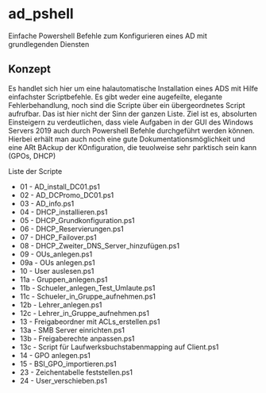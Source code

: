 # ad_pshell
Einfache Powershell Befehle zum Konfigurieren eines AD mit grundlegenden Diensten

## Konzept
Es handlet sich hier um eine halautomatische Installation eines ADS mit Hilfe einfachster Scriptbefehle.
Es gibt weder eine augefeilte, elegante Fehlerbehandlung, noch sind die Scripte über ein übergeordnetes Script aufrufbar.
Das ist hier nicht der Sinn der ganzen Liste.
Ziel ist es, absolurten Einsteigern zu verdeutlichen, dass viele Aufgaben in der GUI des Windows Servers 2019 auch durch Powershell Befehle durchgeführt werden können.
Hierbei erhält man auch noch eine gute Dokumentationsmöglichkeit und eine ARt BAckup der KOnfiguration, die teuolweise sehr parktisch sein kann (GPOs, DHCP)

Liste der Scripte

* 01 - AD_install_DC01.ps1
* 02 - AD_DCPromo_DC01.ps1
* 03 - AD_info.ps1
* 04 - DHCP_installieren.ps1
* 05 - DHCP_Grundkonfiguration.ps1
* 06 - DHCP_Reservierungen.ps1
* 07 - DHCP_Failover.ps1
* 08 - DHCP_Zweiter_DNS_Server_hinzufügen.ps1
* 09 - OUs_anlegen.ps1
* 09a - OUs anlegen.ps1
* 10 - User auslesen.ps1
* 11a - Gruppen_anlegen.ps1
* 11b - Schueler_anlegen_Test_Umlaute.ps1
* 11c - Schueler_in_Gruppe_aufnehmen.ps1
* 12b - Lehrer_anlegen.ps1
* 12c - Lehrer_in_Gruppe_aufnehmen.ps1
* 13 - Freigabeordner mit ACLs_erstellen.ps1
* 13a - SMB Server einrichten.ps1
* 13b - Freigaberechte anpassen.ps1
* 13c - Script für Laufwerksbuchstabenmapping auf Client.ps1
* 14 - GPO anlegen.ps1
* 15 - BSI_GPO_importieren.ps1
* 23 - Zeichentabelle feststellen.ps1
* 24 - User_verschieben.ps1

